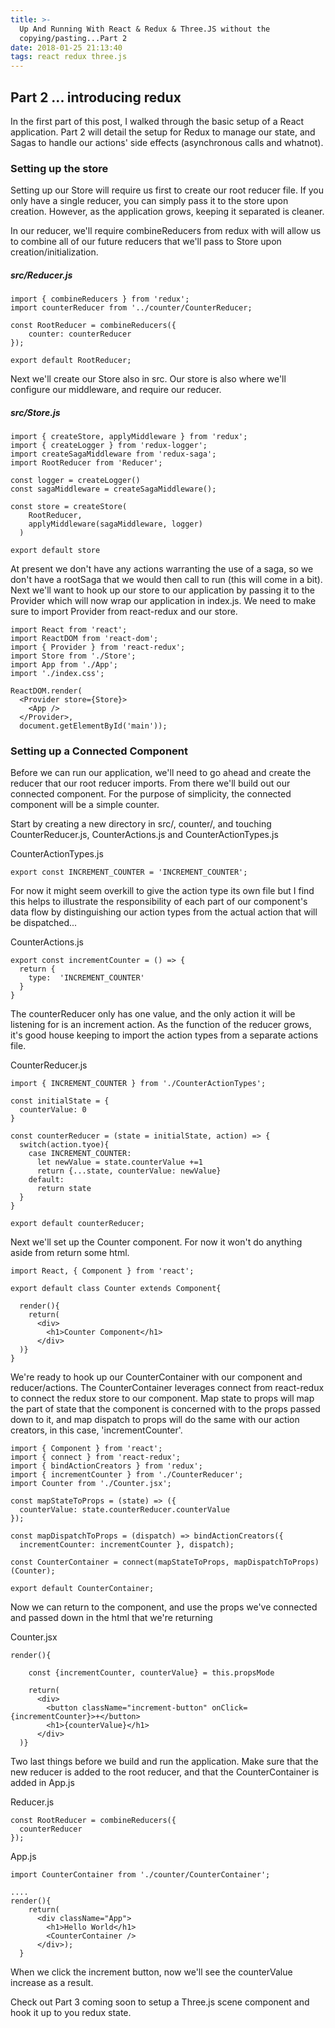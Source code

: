 ```yaml
---
title: >-
  Up And Running With React & Redux & Three.JS without the
  copying/pasting...Part 2
date: 2018-01-25 21:13:40
tags: react redux three.js
---
```


## Part 2 ... introducing redux
In the first part of this post, I walked through the basic setup of a React application. Part 2 will detail the setup for Redux to manage our state, and Sagas to handle our actions' side effects (asynchronous calls and whatnot).


### Setting up the store
Setting up our Store will require us first to create our root reducer file. If you only have a single reducer, you can simply pass it to the store upon creation. However, as the application grows, keeping it separated is cleaner.


In our reducer, we'll require combineReducers from redux with will allow us to combine all of our future reducers that we'll pass to Store upon creation/initialization.


##### src/Reducer.js
```
import { combineReducers } from 'redux';
import counterReducer from '../counter/CounterReducer;

const RootReducer = combineReducers({
    counter: counterReducer
});

export default RootReducer;
```

Next we'll create our Store also in src. Our store is also where we'll configure our middleware, and require our reducer.

##### src/Store.js
```
import { createStore, applyMiddleware } from 'redux';
import { createLogger } from 'redux-logger';
import createSagaMiddleware from 'redux-saga';
import RootReducer from 'Reducer';

const logger = createLogger()
const sagaMiddleware = createSagaMiddleware();

const store = createStore(
    RootReducer,
    applyMiddleware(sagaMiddleware, logger)
  )

export default store
```

At present we don't have any actions warranting the use of a saga, so we don't have a rootSaga that we would then call to run (this will come in a bit). Next we'll want to hook up our store to our application by passing it to the Provider which will now wrap our application in index.js. We need to make sure to import Provider from react-redux and our store.

```
import React from 'react';
import ReactDOM from 'react-dom';
import { Provider } from 'react-redux';
import Store from './Store';
import App from './App';
import './index.css';

ReactDOM.render(
  <Provider store={Store}>
    <App />
  </Provider>,
  document.getElementById('main'));
```

### Setting up a Connected Component
Before we can run our application, we'll need to go ahead and create the reducer that our root reducer imports. From there we'll build out our connected component. For the purpose of simplicity, the connected component will be a simple counter.

Start by creating a new directory in src/, counter/, and touching CounterReducer.js, CounterActions.js and CounterActionTypes.js

CounterActionTypes.js
```
export const INCREMENT_COUNTER = 'INCREMENT_COUNTER';
```
For now it might seem overkill to give the action type its own file but I find this helps to illustrate the responsibility of each part of our component's data flow by distinguishing our action types from the actual action that will be dispatched...

CounterActions.js
```
export const incrementCounter = () => {
  return {
    type:  'INCREMENT_COUNTER'
  }
}
```

The counterReducer only has one value, and the only action it will be listening for is an increment action. As the function of the reducer grows, it's good house keeping to import the action types from a separate actions file.

CounterReducer.js
```
import { INCREMENT_COUNTER } from './CounterActionTypes';

const initialState = {
  counterValue: 0
}

const counterReducer = (state = initialState, action) => {
  switch(action.tyoe){
    case INCREMENT_COUNTER:
      let newValue = state.counterValue +=1
      return {...state, counterValue: newValue}
    default:
      return state
  }
}

export default counterReducer;
```

Next we'll set up the Counter component. For now it won't do anything aside from return some html.

```
import React, { Component } from 'react';

export default class Counter extends Component{

  render(){
    return(
      <div>
        <h1>Counter Component</h1>
      </div>
  )}
}
```

We're ready to hook up our CounterContainer with our component and reducer/actions. The CounterContainer leverages connect from react-redux to connect the redux store to our component. Map state to props will map the part of state that the component is concerned with to the props passed down to it, and map dispatch to props will do the same with our action creators, in this case, 'incrementCounter'.

```
import { Component } from 'react';
import { connect } from 'react-redux';
import { bindActionCreators } from 'redux';
import { incrementCounter } from './CounterReducer';
import Counter from './Counter.jsx';

const mapStateToProps = (state) => ({
  counterValue: state.counterReducer.counterValue
});

const mapDispatchToProps = (dispatch) => bindActionCreators({
  incrementCounter: incrementCounter }, dispatch);

const CounterContainer = connect(mapStateToProps, mapDispatchToProps)(Counter);

export default CounterContainer;
```

Now we can return to the component, and use the props we've connected and passed down in the html that we're returning

Counter.jsx
```
render(){

    const {incrementCounter, counterValue} = this.propsMode

    return(
      <div>
        <button className="increment-button" onClick={incrementCounter}>+</button>
        <h1>{counterValue}</h1>
      </div>
  )}
```

Two last things before we build and run the application. Make sure that the new reducer is added to the root reducer, and that the CounterContainer is added in App.js

Reducer.js
```
const RootReducer = combineReducers({
  counterReducer
});
```

App.js
```
import CounterContainer from './counter/CounterContainer';

....
render(){
    return(
      <div className="App">
        <h1>Hello World</h1>
        <CounterContainer />
      </div>);
  }
```

When we click the increment button, now we'll see the counterValue increase as a result.


Check out Part 3 coming soon to setup a Three.js scene component and hook it up to you redux state.
